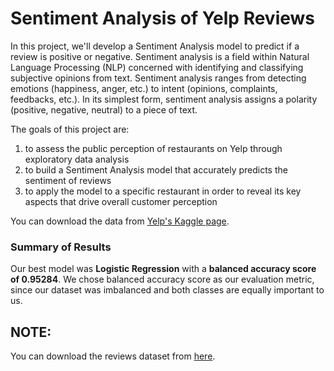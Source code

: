 # Sentiment Analysis of Yelp Reviews
In this project, we'll develop a Sentiment Analysis model to predict if a review is positive or negative. Sentiment analysis is a field within Natural Language Processing (NLP) concerned with identifying and classifying subjective opinions from text. Sentiment analysis ranges from detecting emotions (happiness, anger, etc.) to intent (opinions, complaints, feedbacks, etc.). In its simplest form, sentiment analysis assigns a polarity (positive, negative, neutral) to a piece of text. 

The goals of this project are:
1. to assess the public perception of restaurants on Yelp through exploratory data analysis
2. to build a Sentiment Analysis model that accurately predicts the sentiment of reviews
3. to apply the model to a specific restaurant in order to reveal its key aspects that drive overall customer perception

You can download the data from [Yelp's Kaggle page](https://www.kaggle.com/datasets/yelp-dataset/yelp-dataset).

### Summary of Results
Our best model was <b>Logistic Regression</b> with a <b>balanced accuracy score of 0.95284</b>. We chose balanced accuracy score as our evaluation metric, since our dataset was imbalanced and both classes are equally important to us.

## NOTE:
You can download the reviews dataset from [here](https://drive.google.com/drive/folders/18-Xixg8oRfLlg8QjY5IejUHHFy8OFZj-?usp=sharing).
